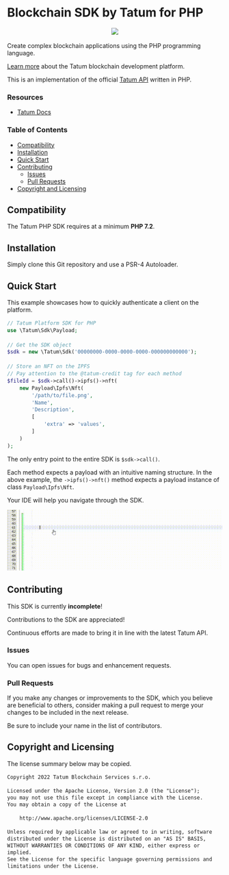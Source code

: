 # Blockchain SDK by Tatum for PHP

<p align="center">
    <a href="https://tatum.io/">
        <img src="https://repository-images.githubusercontent.com/465640082/11f101ad-a1bd-480e-a6e1-ae852810d4bb"/>
    </a>
</p>

Create complex blockchain applications using the PHP programming language.

[Learn more](https://tatum.io/) about the Tatum blockchain development platform.

This is an implementation of the official [Tatum API](https://tatum.io/apidoc.php) written in PHP.

### Resources

* [Tatum Docs](https://docs.tatum.io/)

### Table of Contents

* [Compatibility](#compatibility)
* [Installation](#installation)
* [Quick Start](#quick-start)
* [Contributing](#contributing)
    * [Issues](#issues)
    * [Pull Requests](#pull-requests)
* [Copyright and Licensing](#copyright-and-licensing)

## Compatibility

The Tatum PHP SDK requires at a minimum **PHP 7.2**.

## Installation

Simply clone this Git repository and use a PSR-4 Autoloader.

## Quick Start

This example showcases how to quickly authenticate a client on the platform.

```php
// Tatum Platform SDK for PHP
use \Tatum\Sdk\Payload;

// Get the SDK object
$sdk = new \Tatum\Sdk('00000000-0000-0000-0000-000000000000');

// Store an NFT on the IPFS
// Pay attention to the @tatum-credit tag for each method
$fileId = $sdk->call()->ipfs()->nft(
    new Payload\Ipfs\Nft(
        '/path/to/file.png',
        'Name',
        'Description',
        [
            'extra' => 'values',
        ]
    )
);
```

The only entry point to the entire SDK is ``$sdk->call()``. 

Each method expects a payload with an intuitive naming structure. In the above example, the ``->ipfs()->nft()`` method expects a payload instance of class ``Payload\Ipfs\Nft``.

Your IDE will help you navigate through the SDK.

<a href="https://github.com/markjivko/tatum-php-sdk/blob/main/assets/tatum-sdk.gif">
    <img src="./assets/tatum-sdk.gif"/>
</a>


## Contributing

This SDK is currently **incomplete**!

Contributions to the SDK are appreciated!

Continuous efforts are made to bring it in line with the latest Tatum API.

### Issues

You can open issues for bugs and enhancement requests.

### Pull Requests

If you make any changes or improvements to the SDK, which you believe are beneficial to others, consider making a pull
request to merge your changes to be included in the next release.

Be sure to include your name in the list of contributors.

## Copyright and Licensing

The license summary below may be copied.

```text
Copyright 2022 Tatum Blockchain Services s.r.o.

Licensed under the Apache License, Version 2.0 (the "License");
you may not use this file except in compliance with the License.
You may obtain a copy of the License at

    http://www.apache.org/licenses/LICENSE-2.0

Unless required by applicable law or agreed to in writing, software
distributed under the License is distributed on an "AS IS" BASIS,
WITHOUT WARRANTIES OR CONDITIONS OF ANY KIND, either express or implied.
See the License for the specific language governing permissions and
limitations under the License.
```
